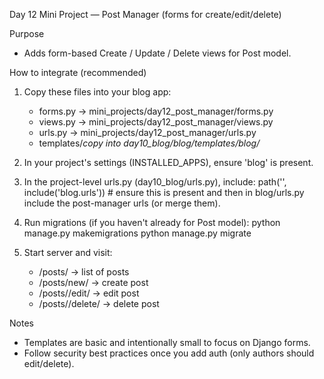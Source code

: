 Day 12 Mini Project — Post Manager (forms for create/edit/delete)

Purpose
- Adds form-based Create / Update / Delete views for Post model.

How to integrate (recommended)
1. Copy these files into your blog app:
   - forms.py  -> mini_projects/day12_post_manager/forms.py
   - views.py  -> mini_projects/day12_post_manager/views.py
   - urls.py   -> mini_projects/day12_post_manager/urls.py
   - templates/*copy into day10_blog/blog/templates/blog/*

2. In your project's settings (INSTALLED_APPS), ensure 'blog' is present.
3. In the project-level urls.py (day10_blog/urls.py), include:
   path('', include('blog.urls'))  # ensure this is present
   and then in blog/urls.py include the post-manager urls (or merge them).

4. Run migrations (if you haven't already for Post model):
   python manage.py makemigrations
   python manage.py migrate

5. Start server and visit:
   - /posts/       -> list of posts
   - /posts/new/   -> create post
   - /posts/<id>/edit/ -> edit post
   - /posts/<id>/delete/ -> delete post

Notes
- Templates are basic and intentionally small to focus on Django forms.
- Follow security best practices once you add auth (only authors should edit/delete).

